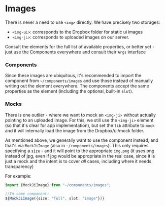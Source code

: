 # Images

There is never a need to use `<img>` directly. We have precisely two storages:

* `<img-ui>`: corresponds to the Dropbox folder for static ui images
* `<img-ji>`: corresponds to uploaded images on our server.

Consult the elements for the full list of available properties, or better yet - just use the Components everywhere and consult their `Args` interface

### Components

Since these images are ubiquitous, it's recommended to import the component from `~/components/images` and use those instead of manually writing out the element everywhere. The components accept the same properties as the element (including the optional, built-in `slot`).

### Mocks

There is one outlier - where we want to mock an `<img-ji>` without actually pointing to an uploaded image.
For this, we still use the `<img-ji>` element (so that it's clear for app implementation), but set the `lib` attribute to `mock` and it will internally load the image from the Dropbox/ui/mock folder.

As mentioned above, we generally want to use the component instead, and that's via `MockJiImage` (also in `~/components/images`). This only requires specifying a `size` - and it will point to the appropriate `img.png` (it uses png instead of jpg, even if jpg would be appropriate in the real case, since it is just a mock and the intent is to cover _all_ cases, including where it needs transparency)

For example:

```typescript
import {MockJiImage} from "~/components/images";

//In some component:
${MockJiImage({size: "full", slot: "image"})}
```